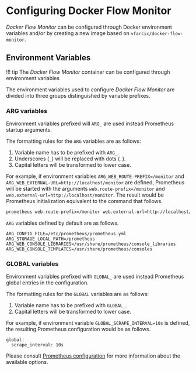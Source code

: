 # Configuring Docker Flow Monitor

*Docker Flow Monitor* can be configured through Docker environment variables and/or by creating a new image based on `vfarcic/docker-flow-monitor`.

## Environment Variables

!!! tip
	The *Docker Flow Monitor* container can be configured through environment variables

The environment variables used to configure *Docker Flow Monitor* are divided into three groups distinguished by variable prefixes.

### ARG variables

Environment variables prefixed will `ARG_` are used instead Prometheus startup arguments.

The formatting rules for the `ARG` variables are as follows:

1. Variable name has to be prefixed with `ARG_`.
2. Underscores (`_`) will be replaced with dots (`.`).
3. Capital letters will be transformed to lower case.

For example, if environment variables `ARG_WEB_ROUTE-PREFIX=/monitor` and `ARG_WEB_EXTERNAL-URL=http://localhost/monitor` are defined, Prometheus will be started with the arguments `web.route-prefix=/monitor` and `web.external-url=http://localhost/monitor`. The result would be Prometheus initialization equivalent to the command that follows.

```bash
prometheus web.route-prefix=/monitor web.external-url=http://localhost/monitor
```

`ARG` variables defined by default are as follows.

```
ARG_CONFIG_FILE=/etc/prometheus/prometheus.yml
ARG_STORAGE_LOCAL_PATH=/prometheus
ARG_WEB_CONSOLE_LIBRARIES=/usr/share/prometheus/console_libraries
ARG_WEB_CONSOLE_TEMPLATES=/usr/share/prometheus/consoles
```

### GLOBAL variables

Environment variables prefixed with `GLOBAL_` are used instead Prometheus global entries in the configuration.

The formatting rules for the `GLOBAL` variables are as follows:

1. Variable name has to be prefixed with `GLOBAL_`.
2. Capital letters will be transformed to lower case.

For example, if environment variable `GLOBAL_SCRAPE_INTERVAL=10s` is defined, the resulting Prometheus configuration would be as follows.

```
global:
  scrape_interval: 10s
```

Please consult [Prometheus configuration](https://prometheus.io/docs/operating/configuration/) for more information about the available options.